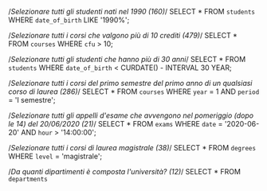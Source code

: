 /_Selezionare tutti gli studenti nati nel 1990 (160)_/
SELECT \*
FROM `students`
WHERE `date_of_birth` LIKE '1990%';

/_Selezionare tutti i corsi che valgono più di 10 crediti (479)_/
SELECT \*
FROM `courses`
WHERE `cfu` > 10;

/_Selezionare tutti gli studenti che hanno più di 30 anni_/
SELECT \*
FROM `students`
WHERE `date_of_birth` < CURDATE() - INTERVAL 30 YEAR;

/_Selezionare tutti i corsi del primo semestre del primo anno di un qualsiasi corso di
laurea (286)_/
SELECT \*
FROM `courses`
WHERE `year` = 1 AND `period` = 'I semestre';

/_Selezionare tutti gli appelli d'esame che avvengono nel pomeriggio (dopo le 14) del
20/06/2020 (21)_/
SELECT \*
FROM `exams`
WHERE `date` = '2020-06-20' AND `hour` > '14:00:00';

/_Selezionare tutti i corsi di laurea magistrale (38)_/
SELECT \*
FROM `degrees`
WHERE `level` = 'magistrale';

/_Da quanti dipartimenti è composta l'università? (12)_/
SELECT \*
FROM `departments`
